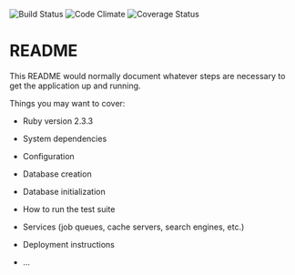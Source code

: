 ![Build Status](https://codeship.com/projects/af097fc0-3276-0135-ea5a-2aaf83f3c4c0/status?branch=master)
![Code Climate](https://codeclimate.com/github/jtabas/museum-reviews.png)
![Coverage Status](https://coveralls.io/repos/jtabas/museum-reviews/badge.png)

# README

This README would normally document whatever steps are necessary to get the
application up and running.

Things you may want to cover:

* Ruby version
  2.3.3
* System dependencies

* Configuration

* Database creation

* Database initialization

* How to run the test suite

* Services (job queues, cache servers, search engines, etc.)

* Deployment instructions

* ...
